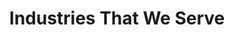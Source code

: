 ---
title: "Industries That We Serve"
list:
  - "/images/trustedBrands/1.png"
  - "/images/trustedBrands/2.png"
  - "/images/trustedBrands/3.png"
  - "/images/trustedBrands/4.png"
  - "/images/trustedBrands/5.png"
  - "/images/trustedBrands/6.png" 
---
